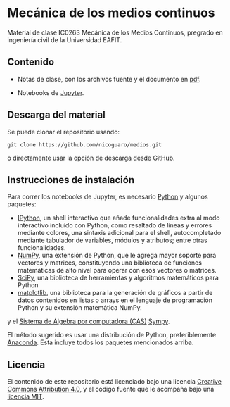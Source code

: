 # Mecánica de los medios continuos

Material de clase IC0263 Mecánica de los Medios Continuos, pregrado en
ingeniería civil de la Universidad EAFIT.

## Contenido

- Notas de clase, con los archivos fuente y el documento en
  [pdf](https://github.com/AppliedMechanics-EAFIT/Notas-MMC/raw/master/notas_de_clase/notas_medios.pdf).

- Notebooks de [Jupyter](http://jupyter.org/).


## Descarga del material

Se puede clonar el repositorio usando:

    git clone https://github.com/nicoguaro/medios.git

o directamente usar la opción de descarga desde GitHub.

## Instrucciones de instalación

Para correr los notebooks de Jupyter, es necesario [Python](https://www.python.org/)
y algunos paquetes:

- [IPython](http://ipython.org/), un shell interactivo que añade funcionalidades
 extra al modo interactivo incluido con Python, como resaltado de líneas y
errores mediante colores, una sintaxis adicional para el shell, autocompletado
mediante tabulador de variables, módulos y atributos; entre otras funcionalidades.
- [NumPy](http://www.numpy.org/), una extensión de Python, que le agrega mayor
soporte para vectores y matrices, constituyendo una biblioteca de funciones
matemáticas de alto nivel para operar con esos vectores o matrices.
- [SciPy](http://www.scipy.org/), una biblioteca de herramientas y algoritmos
matemáticos para Python
- [matplotlib](http://matplotlib.org/),  una biblioteca para la generación de
gráficos a partir de datos contenidos en listas o arrays en el lenguaje de
programación Python y su extensión matemática NumPy.

y el [Sistema de Álgebra por computadora (CAS)](https://en.wikipedia.org/wiki/Computer_algebra_system) [Sympy](http://www.sympy.org/).

El método sugerido es usar una distribución de Python, preferiblemente
 [Anaconda](https://www.continuum.io/downloads). Esta incluye todos los paquetes
mencionados arriba.

## Licencia

El contenido de este repositorio está licenciado bajo una licencia
[Creative Commons Attribution 4.0](http://choosealicense.com/licenses/cc-by-4.0/),
y el código fuente que le acompaña bajo una
[licencia MIT](https://opensource.org/licenses/mit-license.php).
